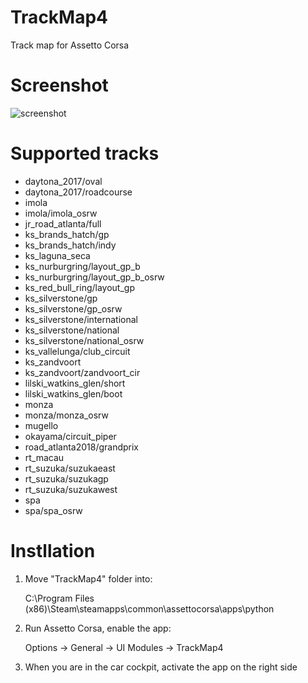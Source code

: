 # TrackMap4

Track map for Assetto Corsa

# Screenshot

![screenshot](https://user-images.githubusercontent.com/24981419/159471839-78406de2-0679-4ea6-91c5-441e5324740b.png)

# Supported tracks

- daytona_2017/oval
- daytona_2017/roadcourse
- imola
- imola/imola_osrw
- jr_road_atlanta/full
- ks_brands_hatch/gp
- ks_brands_hatch/indy
- ks_laguna_seca
- ks_nurburgring/layout_gp_b
- ks_nurburgring/layout_gp_b_osrw
- ks_red_bull_ring/layout_gp
- ks_silverstone/gp
- ks_silverstone/gp_osrw
- ks_silverstone/international
- ks_silverstone/national
- ks_silverstone/national_osrw
- ks_vallelunga/club_circuit
- ks_zandvoort
- ks_zandvoort/zandvoort_cir
- lilski_watkins_glen/short
- lilski_watkins_glen/boot
- monza
- monza/monza_osrw
- mugello
- okayama/circuit_piper
- road_atlanta2018/grandprix
- rt_macau
- rt_suzuka/suzukaeast
- rt_suzuka/suzukagp
- rt_suzuka/suzukawest
- spa
- spa/spa_osrw

# Instllation

1. Move "TrackMap4" folder into:

   C:\Program Files (x86)\Steam\steamapps\common\assettocorsa\apps\python

2. Run Assetto Corsa, enable the app:

   Options -> General -> UI Modules -> TrackMap4 <ENABLED>

3. When you are in the car cockpit, activate the app on the right side
